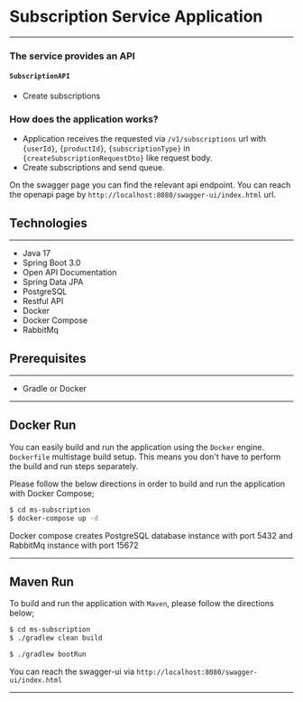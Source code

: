 # Subscription Service Application

---
### The service provides an API
#### `SubscriptionAPI`
* Create subscriptions

### How does the application works?

* Application receives the requested via `/v1/subscriptions` url with `{userId}`, `{productId}`, `{subscriptionType}` in `{createSubscriptionRequestDto}` like request body.
* Create subscriptions and send queue.

On the swagger page you can find the relevant api endpoint.
You can reach the openapi page by `http://localhost:8080/swagger-ui/index.html` url.

## Technologies

---
- Java 17
- Spring Boot 3.0
- Open API Documentation
- Spring Data JPA
- PostgreSQL
- Restful API
- Docker
- Docker Compose
- RabbitMq

## Prerequisites

---
- Gradle or Docker
---

## Docker Run
You can easily build and run the application using the `Docker` engine.
`Dockerfile` multistage build setup. This means you don't have to perform the build
and run steps separately.

Please follow the below directions in order to build and run the application with Docker Compose;

```sh
$ cd ms-subscription
$ docker-compose up -d
```

Docker compose creates PostgreSQL database instance with port 5432 and RabbitMq instance with port 15672

---
## Maven Run
To build and run the application with `Maven`, please follow the directions below;

```sh
$ cd ms-subscription
$ ./gradlew clean build

$ ./gradlew bootRun

```
You can reach the swagger-ui via  `http://localhost:8080/swagger-ui/index.html`

---
